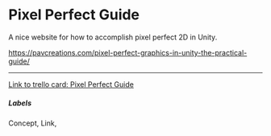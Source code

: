# Pixel Perfect Guide

A nice website for how to accomplish pixel perfect 2D in Unity. 

https://pavcreations.com/pixel-perfect-graphics-in-unity-the-practical-guide/

---

[Link to trello card: Pixel Perfect Guide](https://trello.com/c/EwSQF3K9)

##### Labels

Concept, Link, 